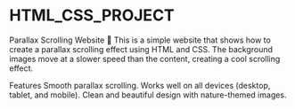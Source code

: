 # HTML_CSS_PROJECT
Parallax Scrolling Website 🌟
This is a simple website that shows how to create a parallax scrolling effect using HTML and CSS. The background images move at a slower speed than the content, creating a cool scrolling effect.

Features
Smooth parallax scrolling.
Works well on all devices (desktop, tablet, and mobile).
Clean and beautiful design with nature-themed images.
